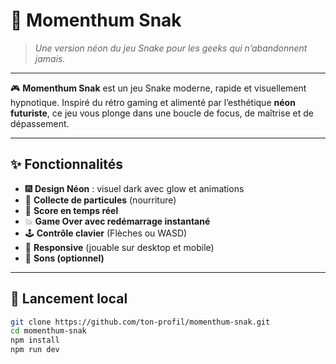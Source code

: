 # 🐍 Momenthum Snak

> _Une version néon du jeu Snake pour les geeks qui n’abandonnent jamais._

---

🎮 **Momenthum Snak** est un jeu Snake moderne, rapide et visuellement hypnotique. Inspiré du rétro gaming et alimenté par l’esthétique **néon futuriste**, ce jeu vous plonge dans une boucle de focus, de maîtrise et de dépassement.

---

## ✨ Fonctionnalités

- 🎆 **Design Néon** : visuel dark avec glow et animations
- 🍎 **Collecte de particules** (nourriture)
- 🔢 **Score en temps réel**
- 💥 **Game Over avec redémarrage instantané**
- 🕹️ **Contrôle clavier** (Flèches ou WASD)
- 📱 **Responsive** (jouable sur desktop et mobile)
- 🎵 **Sons (optionnel)**

---

## 🚀 Lancement local

```bash
git clone https://github.com/ton-profil/momenthum-snak.git
cd momenthum-snak
npm install
npm run dev
